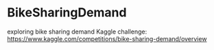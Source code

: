 # BikeSharingDemand
exploring bike sharing demand Kaggle challenge: https://www.kaggle.com/competitions/bike-sharing-demand/overview

